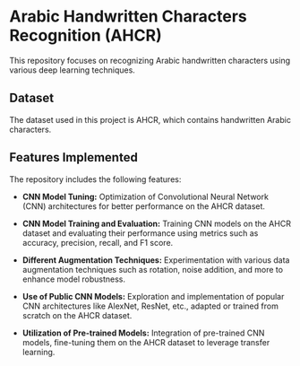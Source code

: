 # Arabic Handwritten Characters Recognition (AHCR)

This repository focuses on recognizing Arabic handwritten characters using various deep learning techniques.

## Dataset

The dataset used in this project is AHCR, which contains handwritten Arabic characters.

## Features Implemented

The repository includes the following features:

* **CNN Model Tuning:** Optimization of Convolutional Neural Network (CNN) architectures for better performance on the AHCR dataset.
  
* **CNN Model Training and Evaluation:** Training CNN models on the AHCR dataset and evaluating their performance using metrics such as accuracy, precision, recall, and F1 score.

* **Different Augmentation Techniques:** Experimentation with various data augmentation techniques such as rotation, noise addition, and more to enhance model robustness.

* **Use of Public CNN Models:** Exploration and implementation of popular CNN architectures like AlexNet, ResNet, etc., adapted or trained from scratch on the AHCR dataset.

* **Utilization of Pre-trained Models:** Integration of pre-trained CNN models, fine-tuning them on the AHCR dataset to leverage transfer learning.

